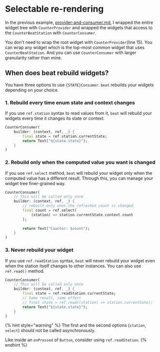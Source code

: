 # Selectable re-rendering

In the previous example, [provider-and-consumer.md](provider-and-consumer.md "mention"), I wrapped the entire widget tree with `CounterProvider` and wrapped the widgets that access to the `CounterBeatStation` with `CounterConsumer`.

You don't need to wrap the root widget with `CounterProvider`(line 15). You can wrap any widget which is the top-most common widget that uses `CounterBeatStation`. And you can use `CounterConsumer` with larger granularity rather than mine.&#x20;

## When does beat rebuild widgets?&#x20;

You have three options to use `{STATE}Consumer`. `beat` rebuilds your widgets depending on your choice.&#x20;

### 1. Rebuild every time enum state and context changes

If you use `ref.station` syntax to read values from it, `beat` will rebuild your widgets every time it changes its state or context.&#x20;

```dart
CounterConsumer(
    builder: (context, ref, _) {
        final state = ref.station.currentState;
        return Text("${state.state}");
    }
)
```

### 2. Rebuild only when the computed value you want is changed

If you use `ref.select` method, `beat` will rebuild your widget only when the computed value has a different result. Through this, you can manage your widget tree finer-grained way.&#x20;

```dart
CounterConsumer(
    // This will be called only once
    builder: (context, ref, _) {
        // rebuilt only when the refreshed count is changed. 
        final count = ref.select(
            (station) => station.currentState.context.count
        );
        
        return Text("Counter: $count");
    }
)
```

### 3. Never rebuild your widget

If you use `ref.readStation` syntax, `beat` will never rebuild your widget even when the station itself changes to other instances. You can also use `ref.read()` method.

```dart
CounterConsumer(
    // This will be called only once
    builder: (context, ref, _) {
        final state = ref.readStation.currentState;
        // Same result, same effect
        // final state = ref.read((station) => station.currentSate); 
        return Text("${state.state}");
    }
)
```

{% hint style="warning" %}
The first and the second options (`station`, `select`) should not be called asynchronously.&#x20;

Like inside an `onPressed` of `Button`, consider using `ref.readStation`.
{% endhint %}
